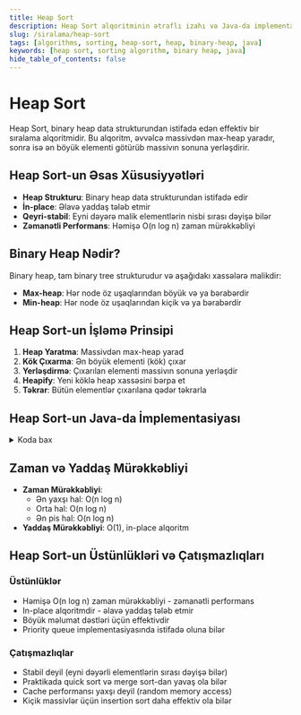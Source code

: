 ```yaml
---
title: Heap Sort
description: Heap Sort alqoritminin ətraflı izahı və Java-da implementasiyası
slug: /siralama/heap-sort
tags: [algorithms, sorting, heap-sort, heap, binary-heap, java]
keywords: [heap sort, sorting algorithm, binary heap, java]
hide_table_of_contents: false
---
```


# Heap Sort

Heap Sort, binary heap data strukturundan istifadə edən effektiv bir sıralama alqoritmidir. Bu alqoritm, əvvəlcə massivdən max-heap yaradır, sonra isə ən böyük elementi götürüb massivın sonuna yerləşdirir.

## Heap Sort-un Əsas Xüsusiyyətləri

- **Heap Strukturu**: Binary heap data strukturundan istifadə edir
- **İn-place**: Əlavə yaddaş tələb etmir
- **Qeyri-stabil**: Eyni dəyərə malik elementlərin nisbi sırası dəyişə bilər
- **Zəmanətli Performans**: Həmişə O(n log n) zaman mürəkkəbliyi

## Binary Heap Nədir?

Binary heap, tam binary tree strukturudur və aşağıdakı xassələrə malikdir:
- **Max-heap**: Hər node öz uşaqlarından böyük və ya bərabərdir
- **Min-heap**: Hər node öz uşaqlarından kiçik və ya bərabərdir

## Heap Sort-un İşləmə Prinsipi

1. **Heap Yaratma**: Massivdən max-heap yarad
2. **Kök Çıxarma**: Ən böyük elementi (kök) çıxar
3. **Yerləşdirmə**: Çıxarılan elementi massivın sonuna yerləşdir
4. **Heapify**: Yeni köklə heap xassəsini bərpa et
5. **Təkrar**: Bütün elementlər çıxarılana qədər təkrarla

## Heap Sort-un Java-da İmplementasiyası

<details>
<summary>Koda bax</summary>

```java
public class HeapSort {
    
    // Ana sıralama metodu
    public static void heapSort(int[] arr) {
        int n = arr.length;
        
        // Max-heap yaratmaq (heapify)
        for (int i = n / 2 - 1; i >= 0; i--) {
            heapify(arr, n, i);
        }
        
        // Elementləri bir-bir heap-dən çıxarmaq
        for (int i = n - 1; i > 0; i--) {
            // Cari kökü (ən böyük) sona dəyiş
            swap(arr, 0, i);
            
            // Azalmış heap üçün heapify
            heapify(arr, i, 0);
        }
    }
    
    // Subtree-ni heapify etmək
    private static void heapify(int[] arr, int n, int i) {
        int largest = i; // Köklə başla
        int left = 2 * i + 1; // Sol uşaq
        int right = 2 * i + 2; // Sağ uşaq
        
        // Sol uşaq köklədən böyükdürsə
        if (left < n && arr[left] > arr[largest]) {
            largest = left;
        }
        
        // Sağ uşaq ən böyüklədən böyükdürsə
        if (right < n && arr[right] > arr[largest]) {
            largest = right;
        }
        
        // Ən böyük kök deyilsə
        if (largest != i) {
            swap(arr, i, largest);
            
            // Təsir olunan subtree-ni rekursiv heapify et
            heapify(arr, n, largest);
        }
    }
    
    // İki elementin yerini dəyişən köməkçi metod
    private static void swap(int[] arr, int i, int j) {
        int temp = arr[i];
        arr[i] = arr[j];
        arr[j] = temp;
    }
    
    // Heap-i çap etmək üçün köməkçi metod
    private static void printHeap(int[] arr, int n) {
        System.out.println("Heap representation:");
        for (int i = 0; i < n; i++) {
            System.out.print(arr[i] + " ");
        }
        System.out.println();
    }
    
    // Test
    public static void main(String[] args) {
        int[] arr = {12, 11, 13, 5, 6, 7};
        
        System.out.println("Original array:");
        printArray(arr);
        
        // İlk heap-i göstər
        int n = arr.length;
        for (int i = n / 2 - 1; i >= 0; i--) {
            heapify(arr, n, i);
        }
        printHeap(arr, n);
        
        // Sıralama
        heapSort(arr);
        
        System.out.println("\nSorted array:");
        printArray(arr);
    }
    
    // Massivi çap etmək üçün köməkçi metod
    private static void printArray(int[] arr) {
        for (int i : arr) {
            System.out.print(i + " ");
        }
        System.out.println();
    }
}
```
</details>

## Zaman və Yaddaş Mürəkkəbliyi

- **Zaman Mürəkkəbliyi**: 
  - Ən yaxşı hal: O(n log n)
  - Orta hal: O(n log n)
  - Ən pis hal: O(n log n)
- **Yaddaş Mürəkkəbliyi**: O(1), in-place alqoritm

## Heap Sort-un Üstünlükləri və Çatışmazlıqları

### Üstünlüklər
- Həmişə O(n log n) zaman mürəkkəbliyi - zəmanətli performans
- In-place alqoritmdir - əlavə yaddaş tələb etmir
- Böyük məlumat dəstləri üçün effektivdir
- Priority queue implementasiyasında istifadə oluna bilər

### Çatışmazlıqlar
- Stabil deyil (eyni dəyərli elementlərin sırası dəyişə bilər)
- Praktikada quick sort və merge sort-dan yavaş ola bilər
- Cache performansı yaxşı deyil (random memory access)
- Kiçik massivlər üçün insertion sort daha effektiv ola bilər